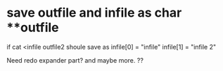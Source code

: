 
# save outfile and infile as char **outfile
if cat <infile <infile2 >outfile2
shoule save as infile[0] = "infile" infile[1] = "infile 2"


Need redo expander part? and maybe more. ??
